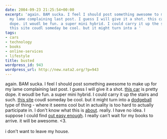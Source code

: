 ```yaml
---
date: 2004-09-23 21:25:54+00:00
excerpt: 'again. BAM sucka. I feel I should post something awesome to make up for
  my lame complaining last post. I guess I will give it a shot. this car is pretty
  dope. it woudl be fun. a super mini hybrid. I could carry it up the stairs and such.
  this site coudl someday be cool. but it might turn into a '
tags:
- cars
- technology
- books
- online-services
- lifestyle
title: busted
wordpress_id: 943
wordpress_url: http://new.nata2.org/?p=943
---
```


again. BAM sucka. I feel I should post something awesome to make up for my lame complaining last post. I guess I will give it a shot. <a href="http://www.suzuki.com.au/TWIN.asp">this car</a> is pretty dope. it woudl be fun. a super mini hybrid. I could carry it up the stairs and such. <a href="http://upcoming.org/">this site</a> coudl someday be cool. but it might turn into a <a href="http://dodgeball.com">dodgeball</a> type of thing - where it seems cool but in actuality is too hard to actually participate in. I don't know what this is <a href="http://www.oreillynet.com/lpt/a/network/2002/03/08/cory_google.html">about</a>. really. I have no idea. I suppose I could find <a href="http://heatherw.com/mk/endorse/teenread.htm">out easy enough</a>. I really can't wait for my books to arrive. it will be awesome. <3. <br/><br/>i don't want to leave my house.